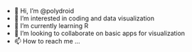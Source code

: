 - 👋 Hi, I’m @polydroid
- 👀 I’m interested in coding and data visualization
- 🌱 I’m currently learning R
- 💞️ I’m looking to collaborate on basic apps for visualization
- 📫 How to reach me ...

<!---
polydroid/polydroid is a ✨ special ✨ repository because its `README.md` (this file) appears on your GitHub profile.
You can click the Preview link to take a look at your changes.
--->
